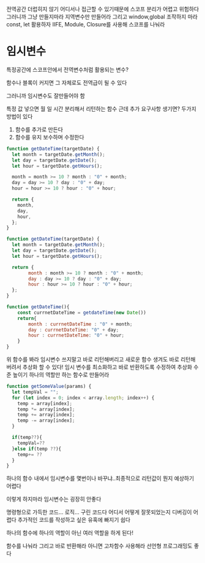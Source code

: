 <!-- @format -->

전역공간 더럽히지 않기
어디서나 접근할 수 있기때문에
스코프 분리가 어렵고 위험하다
그러니까 그냥 만들지마라
지역변수만 만들어라
그리고 window,global 조작하지 마라
const, let 활용하자
IIFE, Module, Closure를 사용해 스코프를 나눠라

# 임시변수

특정공간에 스코프안에서 전역변수처럼 활용되는 변수?

함수나 블록이 커지면 그 자체로도 전역급이 될 수 있다

그러니까 임시변수도 잘만들어야 함

특정 값 넣으면 월 일 시간 분리해서 리턴하는 함수
근데 추가 요구사항 생기면?
두가지 방법이 있다

1. 함수를 추가로 만든다
2. 함수를 유지 보수하며 수정한다

```js
function getDateTime(targetDate) {
  let month = targetDate.getMonth();
  let day = targetDate.getDate();
  let hour = targetDate.getHours();

  month = month >= 10 ? month : "0" + month;
  day = day >= 10 ? day : "0" + day;
  hour = hour >= 10 ? hour : "0" + hour;

  return {
    month,
    day,
    hour,
  };
}

function getDateTime(targetDate) {
  let month = targetDate.getMonth();
  let day = targetDate.getDate();
  let hour = targetDate.getHours();

  return {
        month : month >= 10 ? month : "0" + month;
        day : day >= 10 ? day : "0" + day;
        hour : hour >= 10 ? hour : "0" + hour;
  };
}

function getDateTime(){
    const currnetDateTime = getdateTime(new Date())
    return{
        month : currnetDateTime : "0" + month;
        day : currnetDateTime: "0" + day;
        hour : currnetDateTime: "0" + hour;
    }
}
```

위 함수를 봐라 임시변수 쓰지말고 바로 리턴해버리고 새로운 함수 생겨도 바로 리턴해버려서
추상화 할 수 있다!
임시 변수를 최소화하고 바로 반환하도록 수정하여 추상화 수준 높이기
하나의 역할만 하는 함수로 만들어라

```js
function getSomeValue(params) {
  let tempVal = "";
  for (let index = 0; index < array.length; index++) {
    temp = array[index];
    temp *= array[index];
    temp += array[index];
    temp -= array[index];
  }

  if(temp??){
    tempVal=??
  }else if(temp ??){
    temp+= ??
  }
}
```

하나의 함수 내에서 임시변수를 몇번이나 바꾸냐..최종적으로 리턴값이 뭔지 예상하기 어렵다

이렇게 하지마라
임시변수는 굉장히 안좋다

명령형으로 가득한 코드... 로직... 구린 코드다
어디서 어떻게 잘못되었는지 디버깅이 어렵다
추가적인 코드를 작성하고 싶은 유혹에 빠지기 쉽다

하나의 함수에 하나의 역할이 아닌 여러 역할을 하게 된다!

함수를 나눠라 그리고 바로 반환해라
아니면 고차함수 사용해라
선언형 프로그래밍도 좋다

